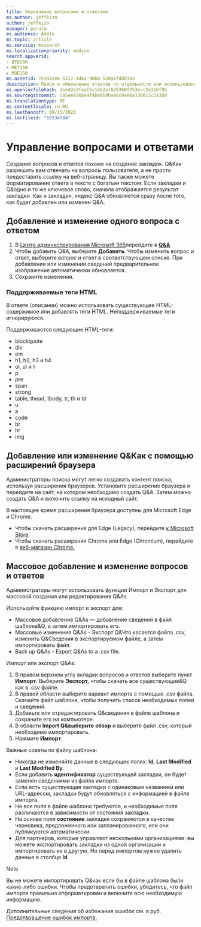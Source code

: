 ```yaml
---
title: Управление вопросами и ответами
ms.author: jeffkizn
author: jeffkizn
manager: parulm
ms.audience: Admin
ms.topic: article
ms.service: mssearch
ms.localizationpriority: medium
search.appverid:
- BFB160
- MET150
- MOE150
ms.assetid: 7e3432e6-5317-4d63-90b0-52da6fddd343
description: Поиск и обновление ответов по отдельности или использование доступных Поиск (Майкрософт) для редактирования Q&Как и все сразу.
ms.openlocfilehash: 2ee42e3feaf5c14b2af820360f753ecc2e116f9b
ms.sourcegitcommit: ca5ee826ba4f4bb9b9baabc9ae8a130011c2a3d0
ms.translationtype: MT
ms.contentlocale: ru-RU
ms.lasthandoff: 09/15/2021
ms.locfileid: "59334584"
---
```

# <a name="manage-qas"></a>Управление вопросами и ответами

Создание вопросов и ответов похоже на создание закладок. Q&Как разрешить вам отвечать на вопросы пользователя, а не просто предоставить ссылку на веб-страницу. Вы также можете форматирование ответа в тексте с богатым текстом. Если закладки и Q&одно и то же ключевое слово, сначала отображается результат закладки. Как и закладки, индекс Q&A обновляется сразу после того, как будет добавлен или изменен Q&A.

## <a name="add-or-edit-a-single-qa"></a>Добавление и изменение одного вопроса с ответом

1. В [Центр администрирования Microsoft 365](https://admin.microsoft.com)перейдите в [**Q&A**](https://admin.microsoft.com/Adminportal/Home#/MicrosoftSearch/qnas)
1. Чтобы добавить Q&A, выберите **Добавить**.
Чтобы изменить вопрос и ответ, выберите вопрос и ответ в соответствующем списке. При добавлении или изменении сведений предварительное изображение автоматически обновляется.
1. Сохраните изменения.

### <a name="supported-html-tags"></a>Поддерживаемые теги HTML

В ответе (описании) можно использовать существующее HTML-содержимое или добавлять теги HTML. Неподдерживаемые теги игнорируются.

Поддерживаются следующие HTML-теги:

- blockquote
- div
- em
- h1, h2, h3 и h4
- ol, ul и li
- p
- pre
- span
- strong
- table, thead, tbody, tr, th и td
- u
- a
- code
- br
- hr
- img

## <a name="add-or-edit-qas-using-browser-extensions"></a>Добавление или изменение Q&Как с помощью расширений браузера

Администраторы поиска могут легко создавать контент поиска, используя расширения браузеров. Установите расширение браузера и перейдите на сайт, на котором необходимо создать Q&A. Затем можно создать Q&A и включить ссылку на исходный сайт.

В настоящее время расширения браузера доступны для Microsoft Edge и Chrome.

- Чтобы скачать расширения для Edge (Legacy), перейдите [к Microsoft Store](https://www.microsoft.com/p/microsoft-search-content-creator/9nrqdbcbwq55?activetab=pivot:overviewtab).
- Чтобы скачать расширения Chrome или Edge (Chromium), перейдите в [веб-магазин Chrome.](https://chrome.google.com/webstore/detail/microsoft-search-content/nocnablpaoeecfmfnjoheefkogmleipm)

## <a name="bulk-add-or-edit-qas"></a>Массовое добавление и изменение вопросов и ответов

Администраторы могут использовать функции Импорт и Экспорт для массовой создания или редактирования Q&As.

Используйте функцию импорт и экспорт для:

- Массовое добавление Q&As — добавление сведений в файл шаблона&Q, а затем импортировать его.
- Массовые изменения Q&As - Экспорт Q&Что касается файла .csv, изменить Q&Сведения в экспортируемом файле, а затем импортировать файл.
- Back up Q&As - Export Q&As to a .csv file.

Импорт или экспорт Q&As:

1. В правом верхнем углу вкладки вопросов и ответов выберите пункт **Импорт**.
Выберите **Экспорт,** чтобы скачать все существующие&Q как в .csv файле.
1. В правой области выберите вариант импорта с помощью .csv файла. Скачайте файл шаблона, чтобы получить список необходимых полей и сведений.
1. Добавьте или отредактировать Q&сведения в файле шаблона и сохраните его на компьютере.
1. В области **Import Q&выберите** **обзор** и выберите файл .csv, который необходимо импортировать.
1. Нажмите **Импорт**.

Важные советы по файлу шаблона:

- Никогда не изменяйте данные в следующих полях: **Id**, **Last Modified** и **Last Modified By**.
- Если добавить **идентификатор** существующей закладки, он будет заменен сведениями из файла импорта.
- Если есть существующая закладки с одинаковым названием или URL-адресом, закладки будут обновляться с информацией в файле импорта.
- Не все поля в файле шаблона требуются, и необходимые поля различаются в зависимости от состояния закладки.
- На основе поля **состояние** закладки сохраняются в качестве черновика, предложенного *или* запланированного, или они публикуются автоматически.
- Для партнеров, которые управляют несколькими организациями: вы можете экспортировать закладки из одной организации и импортировать их в другую. Но перед импортом нужно удалить данные в столбце **Id**.

> [!NOTE]
> Вы не можете импортировать Q&как если бы в файле шаблона были какие-либо ошибки. Чтобы предотвратить ошибки, убедитесь, что файл импорта правильно отформатирован и включите всю необходимую информацию.

Дополнительные сведения об избежания ошибок см. в руб. [Предотвращение ошибок импорта.](manage-bookmarks.md#prevent-import-errors)
